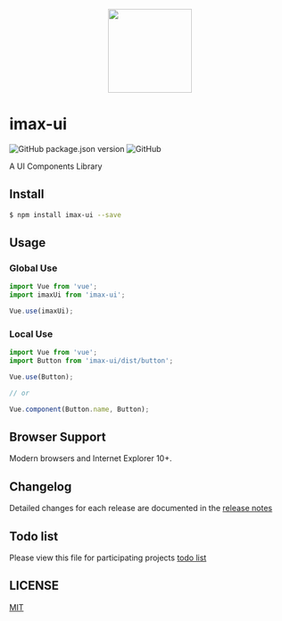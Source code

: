 <p align="center">
  <img height="150"  width="150" src="https://github.com/imax-ui/imax-ui/blob/master/public/logo.png"/>
</p>

# imax-ui

![GitHub package.json version](https://img.shields.io/github/package-json/v/ByChoo/imax-ui.svg)
![GitHub](https://img.shields.io/github/license/ByChoo/imax-ui.svg)

A UI Components Library

## Install

```bash
$ npm install imax-ui --save
```

## Usage

### Global Use

```js
import Vue from 'vue';
import imaxUi from 'imax-ui';

Vue.use(imaxUi);
```

### Local Use
```js
import Vue from 'vue';
import Button from 'imax-ui/dist/button';

Vue.use(Button);

// or

Vue.component(Button.name, Button);
```

## Browser Support
Modern browsers and Internet Explorer 10+.

## Changelog
Detailed changes for each release are documented in the [release notes](https://github.com/BYChoo/imax-ui/releases)

## Todo list
Please view this file for participating projects [todo list](https://github.com/BYChoo/imax-ui/blob/master/todolist.md)

## LICENSE

[MIT](https://github.com/ByChoo/imax-ui/blob/master/LICENSE)
